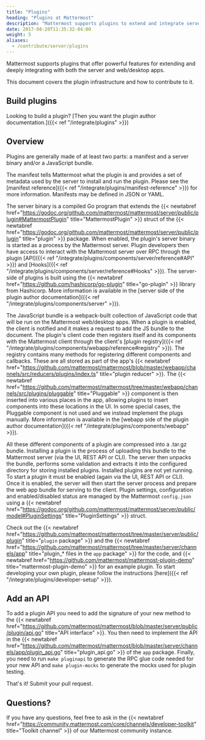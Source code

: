 ```yaml
---
title: "Plugins"
heading: "Plugins at Mattermost"
description: "Mattermost supports plugins to extend and integrate server and web/desktop apps. Learn about our plugin infrastructure and how to contribute."
date: 2017-08-20T11:35:32-04:00
weight: 5
aliases:
  - /contribute/server/plugins
---
```


Mattermost supports plugins that offer powerful features for extending and deeply integrating with both the server and web/desktop apps.

This document covers the plugin infrastructure and how to contribute to it.

## Build plugins

Looking to build a plugin? [Then you want the plugin author documentation.]({{< ref "/integrate/plugins" >}})

## Overview

Plugins are generally made of at least two parts: a manifest and a server binary and/or a JavaScript bundle.

The manifest tells Mattermost what the plugin is and provides a set of metadata used by the server to install and run the plugin. Please see the [manifest reference]({{< ref "/integrate/plugins/manifest-reference" >}}) for more information. Manifests may be defined in JSON or YAML.

The server binary is a compiled Go program that extends the {{< newtabref href="https://godoc.org/github.com/mattermost/mattermost/server/public/plugin#MattermostPlugin" title="MattermostPlugin" >}} struct of the {{< newtabref href="https://godoc.org/github.com/mattermost/mattermost/server/public/plugin" title="plugin" >}} package. When enabled, the plugin's server binary is started as a process by the Mattermost server. Plugin developers then have access to interact with the Mattermost server over RPC through the plugin [API]({{< ref "/integrate/plugins/components/server/reference#API" >}}) and [Hooks]({{< ref "/integrate/plugins/components/server/reference#Hooks" >}}). The server-side of plugins is built using the {{< newtabref href="https://github.com/hashicorp/go-plugin" title="go-plugin" >}} library from Hashicorp. More information is available in the [server side of the plugin author documentation]({{< ref "/integrate/plugins/components/server" >}}).

The JavaScript bundle is a webpack-built collection of JavaScript code that will be run on the Mattermost web/desktop apps. When a plugin is enabled, the client is notified and it makes a request to add the JS bundle to the document. The plugin's client code then registers itself and its components with the Mattermost client through the client's [plugin registry]({{< ref "/integrate/plugins/components/webapp/reference#registry" >}}). The registry contains many methods for registering different components and callbacks. These are all stored as part of the app's {{< newtabref href="https://github.com/mattermost/mattermost/blob/master/webapp/channels/src/reducers/plugins/index.ts" title="plugin reducer" >}}. The {{< newtabref href="https://github.com/mattermost/mattermost/tree/master/webapp/channels/src/plugins/pluggable" title="Pluggable" >}} component is then inserted into various places in the app, allowing plugins to insert components into these locations in the UI. In some special cases, the Pluggable component is not used and we instead implement the plugs manually. More information is available in the [webapp side of the plugin author documentation]({{< ref "/integrate/plugins/components/webapp" >}}).

All these different components of a plugin are compressed into a .tar.gz bundle. Installing a plugin is the process of uploading this bundle to the Mattermost server (via the UI, REST API or CLI). The server then unpacks the bundle, performs some validation and extracts it into the configured directory for storing installed plugins. Installed plugins are not yet running. To start a plugin it must be enabled (again via the UI, REST API or CLI). Once it is enabled, the server will then start the server process and prepare the web app bundle for serving to the client. Plugin settings, configuration and enabled/disabled status are managed by the Mattermost `config.json` using a {{< newtabref href="https://godoc.org/github.com/mattermost/mattermost/server/public/model#PluginSettings" title="PluginSettings" >}} struct.

Check out the {{< newtabref href="https://github.com/mattermost/mattermost/tree/master/server/public/plugin" title="`plugin` package" >}} and the {{< newtabref href="https://github.com/mattermost/mattermost/tree/master/server/channels/app" title="plugin_* files in the `app` package" >}} for the code, and {{< newtabref href="https://github.com/mattermost/mattermost-plugin-demo" title="mattermost-plugin-demo" >}} for an example plugin. To start developing your own plugin, please follow the instructions [here]({{< ref "/integrate/plugins/developer-setup" >}}).

## Add an API

To add a plugin API you need to add the signature of your new method to the {{< newtabref href="https://github.com/mattermost/mattermost/blob/master/server/public/plugin/api.go" title="API interface" >}}. You then need to implement the API in the {{< newtabref href="https://github.com/mattermost/mattermost/blob/master/server/channels/app/plugin_api.go" title="plugin_api.go" >}} of the `app` package. Finally, you need to run `make pluginapi` to generate the RPC glue code needed for your new API and `make plugin-mocks` to generate the mocks used for plugin testing.

That's it! Submit your pull request.

## Questions?

If you have any questions, feel free to ask in the {{< newtabref href="https://community.mattermost.com/core/channels/developer-toolkit" title="Toolkit channel" >}} of our Mattermost community instance.
